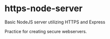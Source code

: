 # https-node-server

Basic NodeJS server utilizing HTTPS and Express

Practice for creating secure webservers.
